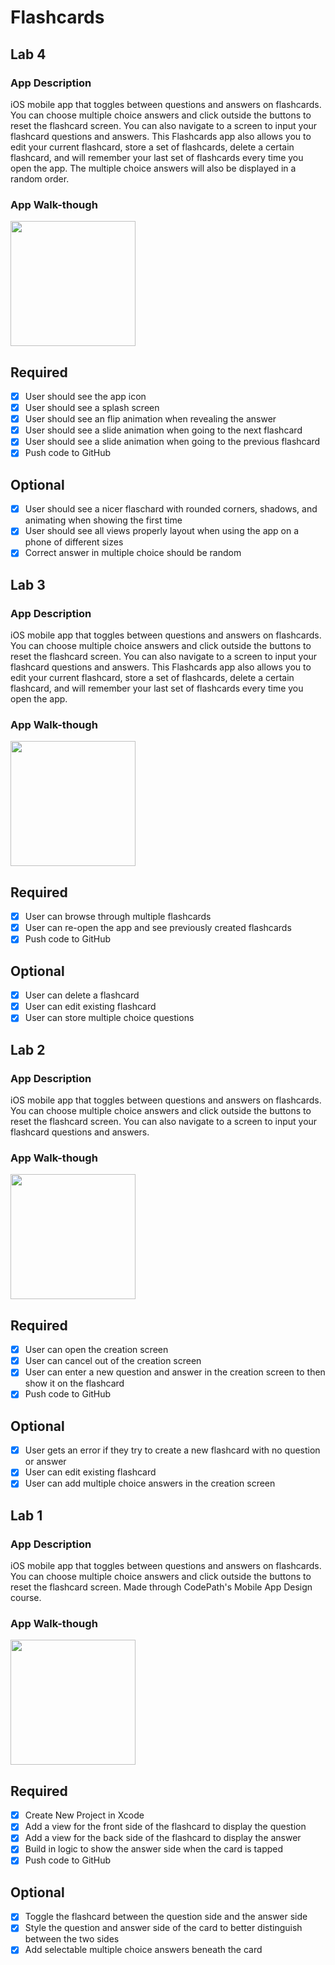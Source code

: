 # Flashcards

## Lab 4

### App Description
iOS mobile app that toggles between questions and answers on flashcards. You can choose multiple choice answers and click outside the buttons to reset the flashcard screen. You can also navigate to a screen to input your flashcard questions and answers. This Flashcards app also allows you to edit your current flashcard, store a set of flashcards, delete a certain flashcard, and will remember your last set of flashcards every time you open the app. The multiple choice answers will also be displayed in a random order.

### App Walk-though

<img src="https://github.com/coraxyc/Flashcards/blob/master/images/image_v4-1.gif" width=200><br>

## Required
- [x] User should see the app icon 
- [x] User should see a splash screen
- [x] User should see an flip animation when revealing the answer
- [x] User should see a slide animation when going to the next flashcard
- [x] User should see a slide animation when going to the previous flashcard
- [x] Push code to GitHub
## Optional
- [x] User should see a nicer flaschard with rounded corners, shadows, and animating when showing the first time
- [x] User should see all views properly layout when using the app on a phone of different sizes
- [x] Correct answer in multiple choice should be random

## Lab 3

### App Description
iOS mobile app that toggles between questions and answers on flashcards. You can choose multiple choice answers and click outside the buttons to reset the flashcard screen. You can also navigate to a screen to input your flashcard questions and answers. This Flashcards app also allows you to edit your current flashcard, store a set of flashcards, delete a certain flashcard, and will remember your last set of flashcards every time you open the app.

### App Walk-though

<img src="https://github.com/coraxyc/Flashcards/blob/master/images/image_v3-1.gif" width=200><br>

## Required
- [x] User can browse through multiple flashcards
- [x] User can re-open the app and see previously created flashcards
- [x] Push code to GitHub
## Optional
- [x] User can delete a flashcard
- [x] User can edit existing flashcard
- [x] User can store multiple choice questions

## Lab 2

### App Description
iOS mobile app that toggles between questions and answers on flashcards. You can choose multiple choice answers and click outside the buttons to reset the flashcard screen. You can also navigate to a screen to input your flashcard questions and answers.

### App Walk-though

<img src="https://github.com/coraxyc/Flashcards/blob/master/images/image_v2-2.gif" width=200><br>

## Required
- [x] User can open the creation screen
- [x] User can cancel out of the creation screen
- [x] User can enter a new question and answer in the creation screen to then show it on the flashcard
- [x] Push code to GitHub
## Optional
- [x] User gets an error if they try to create a new flashcard with no question or answer
- [x] User can edit existing flashcard
- [x] User can add multiple choice answers in the creation screen

## Lab 1

### App Description
iOS mobile app that toggles between questions and answers on flashcards. You can choose multiple choice answers and click outside the buttons to reset the flashcard screen. Made through CodePath's Mobile App Design course.

### App Walk-though

<img src="https://github.com/coraxyc/Flashcards/blob/master/images/image_v1-3.gif" width=200><br>


## Required
- [x] Create New Project in Xcode
- [x] Add a view for the front side of the flashcard to display the question
- [x] Add a view for the back side of the flashcard to display the answer
- [x] Build in logic to show the answer side when the card is tapped
- [x] Push code to GitHub
## Optional
- [x] Toggle the flashcard between the question side and the answer side
- [x] Style the question and answer side of the card to better distinguish between the two sides
- [x] Add selectable multiple choice answers beneath the card
